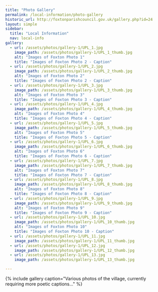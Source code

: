 ```yaml
---
title: "Photo Gallery"
permalink: /local-information/photo-gallery
historic_url: http://foxtonparishcouncil.gov.uk/gallery.php?id=24
layout: simple
sidebar:
  title: "Local Information"
  nav: local-info
gallery:
  - url: /assets/photos/gallery-1/UPL_1.jpg
    image_path: /assets/photos/gallery-1/UPL_1_thumb.jpg
    alt: "Images of Foxton Photo 1"
    title: "Images of Foxton Photo 2 - Caption"
  - url: /assets/photos/gallery-1/UPL_2.jpg
    image_path: /assets/photos/gallery-1/UPL_2_thumb.jpg
    alt: "Images of Foxton Photo 2"
    title: "Images of Foxton Photo 2 - Caption"
  - url: /assets/photos/gallery-1/UPL_3.jpg
    image_path: /assets/photos/gallery-1/UPL_3_thumb.jpg
    alt: "Images of Foxton Photo 3"
    title: "Images of Foxton Photo 3 - Caption"
  - url: /assets/photos/gallery-1/UPL_4.jpg
    image_path: /assets/photos/gallery-1/UPL_4_thumb.jpg
    alt: "Images of Foxton Photo 4"
    title: "Images of Foxton Photo 4 - Caption"
  - url: /assets/photos/gallery-1/UPL_5.jpg
    image_path: /assets/photos/gallery-1/UPL_5_thumb.jpg
    alt: "Images of Foxton Photo 5"
    title: "Images of Foxton Photo 5 - Caption"
  - url: /assets/photos/gallery-1/UPL_6.jpg
    image_path: /assets/photos/gallery-1/UPL_6_thumb.jpg
    alt: "Images of Foxton Photo 6"
    title: "Images of Foxton Photo 6 - Caption"
  - url: /assets/photos/gallery-1/UPL_7.jpg
    image_path: /assets/photos/gallery-1/UPL_7_thumb.jpg
    alt: "Images of Foxton Photo 7"
    title: "Images of Foxton Photo 7 - Caption"
  - url: /assets/photos/gallery-1/UPL_8.jpg
    image_path: /assets/photos/gallery-1/UPL_8_thumb.jpg
    alt: "Images of Foxton Photo 8"
    title: "Images of Foxton Photo 8 - Caption"
  - url: /assets/photos/gallery-1/UPL_9.jpg
    image_path: /assets/photos/gallery-1/UPL_9_thumb.jpg
    alt: "Images of Foxton Photo 9"
    title: "Images of Foxton Photo 9 - Caption"
  - url: /assets/photos/gallery-1/UPL_10.jpg
    image_path: /assets/photos/gallery-1/UPL_10_thumb.jpg
    alt: "Images of Foxton Photo 10"
    title: "Images of Foxton Photo 10 - Caption"
  - url: /assets/photos/gallery-1/UPL_11.jpg
    image_path: /assets/photos/gallery-1/UPL_11_thumb.jpg
  - url: /assets/photos/gallery-1/UPL_12.jpg
    image_path: /assets/photos/gallery-1/UPL_12_thumb.jpg
  - url: /assets/photos/gallery-1/UPL_13.jpg
    image_path: /assets/photos/gallery-1/UPL_13_thumb.jpg

---
```


{% include gallery caption="Various photos of the village, currently requiring more poetic captions…" %}
